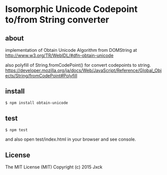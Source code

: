 # Isomorphic Unicode Codepoint to/from String converter

## about

implementation of Obtain Unicode Algorithm from DOMString at
http://www.w3.org/TR/WebIDL/#dfn-obtain-unicode

also polyfill of String.fromCodePoint() for convert codepoints to string.
https://developer.mozilla.org/ja/docs/Web/JavaScript/Reference/Global_Objects/String/fromCodePoint#Polyfill

## install

```sh
$ npm install obtain-unicode
```

## test

```sh
$ npm test
```

and also open test/index.html in your browser and see console.

## License

The MIT License (MIT)
Copyright (c) 2015 Jxck

